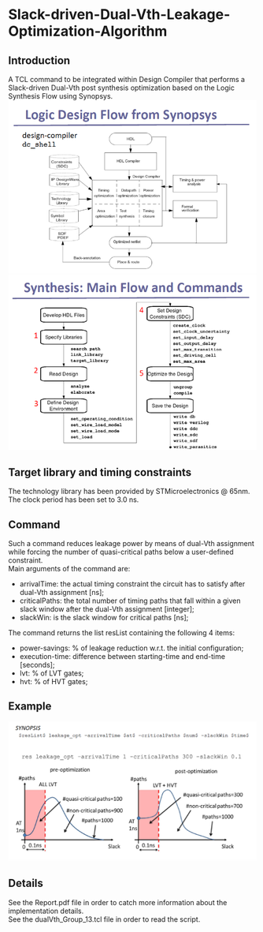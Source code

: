 # Slack-driven-Dual-Vth-Leakage-Optimization-Algorithm
## Introduction
A TCL command to be integrated within Design Compiler that performs a Slack-driven Dual-Vth post synthesis optimization based on the Logic Synthesis Flow using Synopsys.<br />
![alt tag](https://github.com/ChristianPalmiero/Slack-driven-Dual-Vth-Leakage-Optimization-Algorithm/blob/master/1.png)
![alt tag](https://github.com/ChristianPalmiero/Slack-driven-Dual-Vth-Leakage-Optimization-Algorithm/blob/master/2.png)
## Target library and timing constraints
The technology library has been provided by STMicroelectronics @ 65nm. 
<br /> The clock period has been set to 3.0 ns.
## Command
Such a command reduces leakage power by means of dual-Vth assignment while forcing the number of quasi-critical paths below a user-defined constraint.
<br />
Main arguments of the command are:
- arrivalTime: the actual timing constraint the circuit has to satisfy after dual-Vth assignment [ns];
- criticalPaths: the total number of timing paths that fall within a given slack window after the dual-Vth
assignment [integer];
- slackWin: is the slack window for critical paths [ns];

The command returns the list resList containing the following 4 items:
- power-savings: % of leakage reduction w.r.t. the initial configuration;
- execution-time: difference between starting-time and end-time [seconds];
- lvt: % of LVT gates;
- hvt: % of HVT gates;

## Example
![alt tag](https://github.com/ChristianPalmiero/Slack-driven-Dual-Vth-Leakage-Optimization-Algorithm/blob/master/img.png)

## Details
See the Report.pdf file in order to catch more information about the implementation details.
<br />See the dualVth_Group_13.tcl file in order to read the script.

